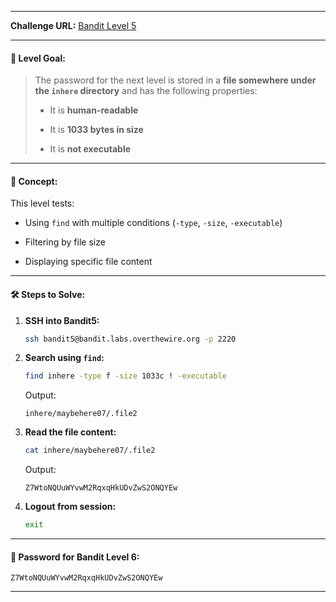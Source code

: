 
---
**Challenge URL:** [Bandit Level 5](https://overthewire.org/wargames/bandit/bandit5.html)

---

#### 🔐 Level Goal:

> The password for the next level is stored in a **file somewhere under the `inhere` directory** and has the following properties:
> 
> - It is **human-readable**
>     
> - It is **1033 bytes in size**
>     
> - It is **not executable**
>     

---

#### 🧠 Concept:

This level tests:

- Using `find` with multiple conditions (`-type`, `-size`, `-executable`)
    
- Filtering by file size
    
- Displaying specific file content
    

---

#### 🛠️ Steps to Solve:

1. **SSH into Bandit5:**
    
    ```bash
    ssh bandit5@bandit.labs.overthewire.org -p 2220
    ```
    
2. **Search using `find`:**
    
    ```bash
    find inhere -type f -size 1033c ! -executable
    ```
    
    Output:
    
    ```
    inhere/maybehere07/.file2
    ```
    
3. **Read the file content:**
    
    ```bash
    cat inhere/maybehere07/.file2
    ```
    
    Output:
    
    ```
    Z7WtoNQUuWYvwM2RqxqHkUDvZwS2ONQYEw
    ```
    
4. **Logout from session:**
    
    ```bash
    exit
    ```
    

---

#### 🔑 Password for Bandit Level 6:

```
Z7WtoNQUuWYvwM2RqxqHkUDvZwS2ONQYEw
```

---
